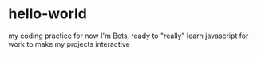 # hello-world
my coding practice for now
I'm Bets, ready to "really" learn javascript for work to make my projects interactive

